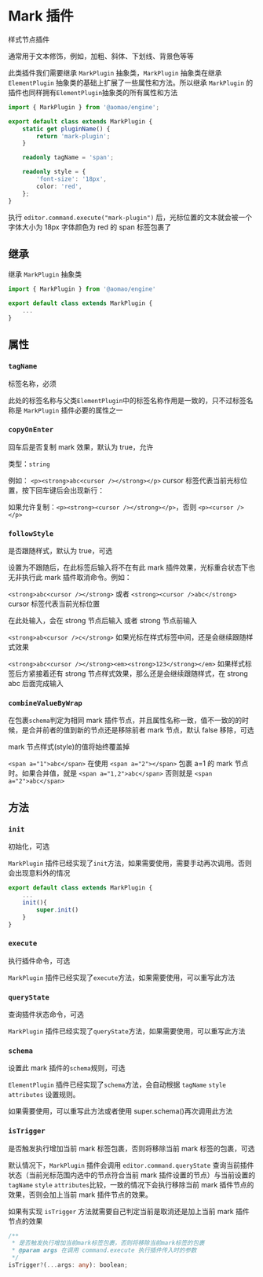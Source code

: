# Mark 插件

样式节点插件

通常用于文本修饰，例如，加粗、斜体、下划线、背景色等等

此类插件我们需要继承 `MarkPlugin` 抽象类，`MarkPlugin` 抽象类在继承 `ElementPlugin` 抽象类的基础上扩展了一些属性和方法。所以继承 `MarkPlugin` 的插件也同样拥有`ElementPlugin`抽象类的所有属性和方法

```ts
import { MarkPlugin } from '@aomao/engine';

export default class extends MarkPlugin {
	static get pluginName() {
		return 'mark-plugin';
	}

	readonly tagName = 'span';

	readonly style = {
		'font-size': '18px',
		color: 'red',
	};
}
```

执行 `editor.command.execute("mark-plugin")` 后，光标位置的文本就会被一个 字体大小为 18px 字体颜色为 red 的 span 标签包裹了

## 继承

继承 `MarkPlugin` 抽象类

```ts
import { MarkPlugin } from '@aomao/engine'

export default class extends MarkPlugin {
	...
}
```

## 属性

### `tagName`

标签名称，必须

此处的标签名称与父类`ElementPlugin`中的标签名称作用是一致的，只不过标签名称是 `MarkPlugin` 插件必要的属性之一

### `copyOnEnter`

回车后是否复制 mark 效果，默认为 true，允许

类型：`string`

例如：
`<p><strong>abc<cursor /></strong></p>` cursor 标签代表当前光标位置，按下回车键后会出现新行：

如果允许复制：`<p><strong><cursor /></strong></p>`，否则 `<p><cursor /></p>`

### `followStyle`

是否跟随样式，默认为 true，可选

设置为不跟随后，在此标签后输入将不在有此 mark 插件效果，光标重合状态下也无非执行此 mark 插件取消命令。例如：

`<strong>abc<cursor /></strong>` 或者 `<strong><cursor />abc</strong>` cursor 标签代表当前光标位置

在此处输入，会在 strong 节点后输入 或者 strong 节点前输入

`<strong>ab<cursor />c</strong>` 如果光标在样式标签中间，还是会继续跟随样式效果

`<strong>abc<cursor /></strong><em><strong>123</strong></em>` 如果样式标签后方紧接着还有 strong 节点样式效果，那么还是会继续跟随样式，在 strong abc 后面完成输入

### `combineValueByWrap`

在包裹`schema`判定为相同 mark 插件节点，并且属性名称一致，值不一致的的时候，是合并前者的值到新的节点还是移除前者 mark 节点，默认 false 移除，可选

mark 节点样式(style)的值将始终覆盖掉

`<span a="1">abc</span>` 在使用 `<span a="2"></span>` 包裹 a=1 的 mark 节点时。如果合并值，就是 `<span a="1,2">abc</span>` 否则就是 `<span a="2">abc</span>`

## 方法

### `init`

初始化，可选

`MarkPlugin` 插件已经实现了`init`方法，如果需要使用，需要手动再次调用。否则会出现意料外的情况

```ts
export default class extends MarkPlugin {
	...
    init(){
        super.init()
    }
}
```

### `execute`

执行插件命令，可选

`MarkPlugin` 插件已经实现了`execute`方法，如果需要使用，可以重写此方法

### `queryState`

查询插件状态命令，可选

`MarkPlugin` 插件已经实现了`queryState`方法，如果需要使用，可以重写此方法

### `schema`

设置此 mark 插件的`schema`规则，可选

`ElementPlugin` 插件已经实现了`schema`方法，会自动根据 `tagName` `style` `attributes` 设置规则。

如果需要使用，可以重写此方法或者使用 super.schema()再次调用此方法

### `isTrigger`

是否触发执行增加当前 mark 标签包裹，否则将移除当前 mark 标签的包裹，可选

默认情况下，`MarkPlugin` 插件会调用 `editor.command.queryState` 查询当前插件状态（当前光标范围内选中的节点符合当前 mark 插件设置的节点）与当前设置的`tagName` `style` `attributes`比较，一致的情况下会执行移除当前 mark 插件节点的效果，否则会加上当前 mark 插件节点的效果。

如果有实现 `isTrigger` 方法就需要自己判定当前是取消还是加上当前 mark 插件节点的效果

```ts
/**
 * 是否触发执行增加当前mark标签包裹，否则将移除当前mark标签的包裹
 * @param args 在调用 command.execute 执行插件传入时的参数
 */
isTrigger?(...args: any): boolean;
```
